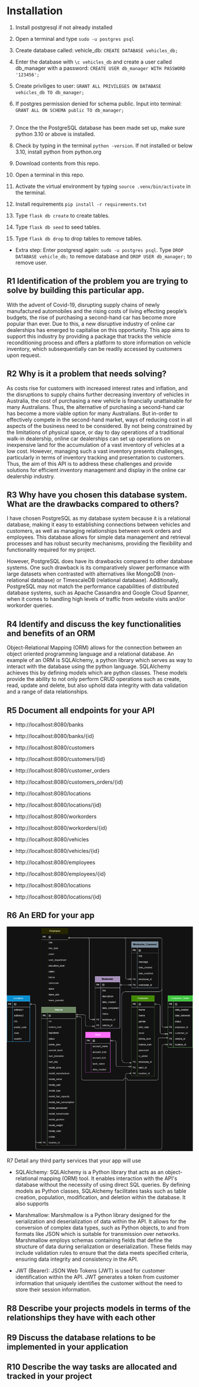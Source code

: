 <h1>Installation</h1>

1. Install postgresql if not already installed
2. Open a terminal and type ```sudo -u postgres psql```
3. Create database called: vehicle_db: ```CREATE DATABASE vehicles_db;```
4. Enter the database with ```\c vehicles_db``` and create a user called db_manager with a password: ```CREATE USER db_manager WITH PASSWORD '123456';```
5. Create priviliges to user: ```GRANT ALL PRIVILEGES ON DATABASE vehicles_db TO db_manager;```
6. If postgres permission denied for schema public. Input into terminal: ```GRANT ALL ON SCHEMA public TO db_manager;```
<br/><br/>

7. Once the the PostgreSQL database has been made set up, make sure python 3.10 or above is installed.
8. Check by typing in the terminal ```python -version```. If not installed or below 3.10, install python from python.org
9. Download contents from this repo.
10. Open a terminal in this repo.
11. Activate the virtual environment by typing ```source .venv/bin/activate``` in the terminal.
12. Install requirements ```pip install -r requirements.txt```
13. Type ```flask db create``` to create tables.
14. Type ```flask db seed``` to seed tables.
15. Type ```flask db drop``` to drop tables to remove tables.
* Extra step: Enter postgresql again: ```sudo -u postgres psql```. Type ```DROP DATABASE vehicle_db;``` to remove database and ```DROP USER db_manager;``` to remove user.


<h2>R1 Identification of the problem you are trying to solve by building this particular app.</h2>
With the advent of Covid-19, disrupting supply chains of newly manufactured automobiles and the rising costs of living effecting people’s budgets, the rise of purchasing a second-hand car has become more popular than ever. Due to this, a new disruptive industry of online car dealerships has emerged to capitalise on this opportunity. This app aims to support this industry by providing a package that tracks the vehicle reconditioning process and offers a platform to store information on vehicle inventory, which subsequentially can be readily accessed by customers upon request.

<h2>R2  Why is it a problem that needs solving?</h2>
As costs rise for customers with increased interest rates and inflation, and the disruptions to supply chains further decreasing inventory of vehicles in Australia, the cost of purchasing a new vehicle is financially unattainable for many Australians. Thus, the alternative of purchasing a second-hand car has become a more viable option for many Australians. But in-order to effectively compete in the second-hand market, ways of reducing cost in all aspects of the business need to be considered. By not being constrained by the limitations of physical space, or day to day operations of a traditional walk-in dealership, online car dealerships can set up operations on inexpensive land for the accumulation of a vast inventory of vehicles at a low cost. However, managing such a vast inventory presents challenges, particularly in terms of inventory tracking and presentation to customers. Thus, the aim of this API is to address these challenges and provide solutions for efficient inventory management and display in the online car dealership industry.

<h2>R3	Why have you chosen this database system. What are the drawbacks compared to others?</h2>
I have chosen PostgreSQL as my database system because it is a relational database, making it easy to establishing connections between vehicles and customers, as well as managing relationships between work orders and employees. This database allows for simple data management and retrieval processes and has robust security mechanisms, providing the flexibility and functionality required for my project.

However, PostgreSQL does have its drawbacks compared to other database systems. One such drawback is its comparatively slower performance with large datasets when contrasted with alternatives like MongoDB (non-relational database) or TimescaleDB (relational database). Additionally, PostgreSQL may not match the performance capabilities of distributed database systems, such as Apache Cassandra and Google Cloud Spanner, when it comes to handling high levels of traffic from website visits and/or workorder queries.

<h2>R4	Identify and discuss the key functionalities and benefits of an ORM</h2>
Object-Relational Mapping (ORM) allows for the connection between an object oriented programming language and a relational database. An example of an ORM is SQLAlchemy, a python library which serves as way to interact with the database using the python language. SQLAlchemy achieves this by defining models which are python classes. These models provide the ability to not only perform CRUD operations such as create, read, update and delete, but also uphold data integrity with data validation and a range of data relationships.

<h2>R5	Document all endpoints for your API</h2>

- http://localhost:8080/banks
- http://localhost:8080/banks/{id}

- http://localhost:8080/customers
- http://localhost:8080/customers/{id}

- http://localhost:8080/customer_orders
- http://localhost:8080/customers_orders/{id}

- http://localhost:8080/locations
- http://localhost:8080/locations/{id}

- http://localhost:8080/workorders
- http://localhost:8080/workorders/{id}

- http://localhost:8080/vehicles
- http://localhost:8080/vehicles/{id}

- http://localhost:8080/employees
- http://localhost:8080/employees/{id}

- http://localhost:8080/locations
- http://localhost:8080/locations/{id}

<h2>R6	An ERD for your app</h2>

![VehicleCRM_ERM](./imgs/vehiclecrm.png)

R7	Detail any third party services that your app will use</h2>
- SQLAlchemy:
SQLAlchemy is a Python library that acts as an object-relational mapping (ORM) tool. It enables interaction with the API's database without the necessity of using direct SQL queries. By defining models as Python classes, SQLAlchemy facilitates tasks such as table creation, population, modification, and deletion within the database. It also supports 

- Marshmallow:
Marshmallow is a Python library designed for the serialization and deserialization of data within the API. It allows for the conversion of complex data types, such as Python objects, to and from formats like JSON which is suitable for transmission over networks. Marshmallow employs schemas containing fields that define the structure of data during serialization or deserialization. These fields may include validation rules to ensure that the data meets specified criteria, ensuring data integrity and consistency in the API.

- JWT (Bearer):
JSON Web Tokens (JWT) is used for customer identification within the API. JWT generates a token from customer information that uniquely identifies the customer without the need to store their session information.

<h2>R8	Describe your projects models in terms of the relationships they have with each other</h2>


<h2>R9	Discuss the database relations to be implemented in your application</h2>


<h2>R10	Describe the way tasks are allocated and tracked in your project</h2>